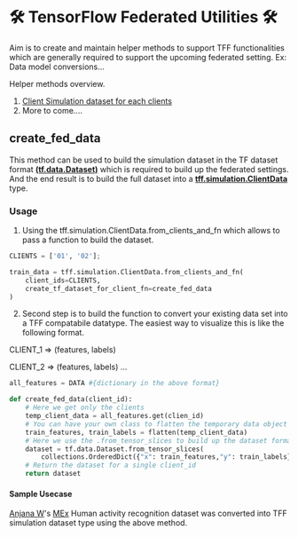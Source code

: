 # 🛠 TensorFlow Federated Utilities 🛠
Aim is to create and maintain helper methods to support TFF functionalities which are generally required to support the upcoming federated setting. Ex: Data model conversions...

Helper methods overview.

1. [Client Simulation dataset for each clients](#create_fed_data) 
2. More to come....

## create_fed_data
This method can be used to build the simulation dataset in the TF dataset format **[(tf.data.Dataset)](https://www.tensorflow.org/api_docs/python/tf/data/Dataset)** which is required to build up the federated settings. And the end result is to build the full dataset into a **[tff.simulation.ClientData](https://www.tensorflow.org/federated/api_docs/python/tff/simulation/ClientData)** type.

### Usage
1. Using the tff.simulation.ClientData.from_clients_and_fn which allows to pass a function to build the dataset.

```python
CLIENTS = ['01', '02'];

train_data = tff.simulation.ClientData.from_clients_and_fn(
    client_ids=CLIENTS, 
    create_tf_dataset_for_client_fn=create_fed_data
)
````

2. Second step is to build the function to convert your existing data set into a TFF compatabile datatype.
The easiest way to visualize this is like the following format.

CLIENT_1 => (features, labels)

CLIENT_2 => (features, labels) ... 

```python
all_features = DATA #{dictionary in the above format} 

def create_fed_data(client_id):
    # Here we get only the clients 
    temp_client_data = all_features.get(clien_id)
    # You can have your own class to flatten the temporary data object into features and labels
    train_features, train_labels = flatten(temp_client_data)
    # Here we use the .from_tensor_slices to build up the dataset format required by tff
    dataset = tf.data.Dataset.from_tensor_slices(
        collections.OrderedDict({"x": train_features,"y": train_labels}))
    # Return the dataset for a single client_id
    return dataset
```

#### Sample Usecase
[Anjana W](https://github.com/anjanaw)'s [MEx](https://github.com/anjanaw/MEx/) Human activity recognition dataset was converted into TFF simulation dataset type using the above method.
